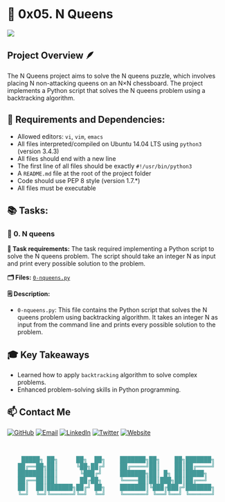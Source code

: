 # 👑 0x05. N Queens
![](https://qph.cf2.quoracdn.net/main-qimg-342fed0e21163f2dc1d7b82b2a16b868)
## Project Overview 🪶
The N Queens project aims to solve the N queens puzzle, which involves placing N non-attacking queens on an N×N chessboard. The project implements a Python script that solves the N queens problem using a backtracking algorithm.

## 🔧 Requirements and Dependencies:
- Allowed editors: `vi`, `vim`, `emacs`
- All files interpreted/compiled on Ubuntu 14.04 LTS using `python3` (version 3.4.3)
- All files should end with a new line
- The first line of all files should be exactly `#!/usr/bin/python3`
- A `README.md` file at the root of the project folder
- Code should use PEP 8 style (version 1.7.*)
- All files must be executable

##  📚 Tasks:

### 📝 0. N queens
**📜 Task requirements:** The task required implementing a Python script to solve the N queens problem. The script should take an integer N as input and print every possible solution to the problem.

**🗂️ Files:** [`0-nqueens.py`](0-nqueens.py)

**🗒️ Description:** 
- `0-nqueens.py`: This file contains the Python script that solves the N queens problem using backtracking algorithm. It takes an integer N as input from the command line and prints every possible solution to the problem.

## 🎓 Key Takeaways
- Learned how to apply `backtracking` algorithm to solve complex problems.
- Enhanced problem-solving skills in Python programming.

## 📫 Contact Me

[![GitHub](https://img.shields.io/badge/GitHub-100000?style=for-the-badge&logo=github&logoColor=white)](https://github.com/BinyamMamo)
[![Email](https://img.shields.io/badge/Email-D14836?style=for-the-badge&logo=gmail&logoColor=white)](mailto:binyammamo01@gmail.com)
[![LinkedIn](https://img.shields.io/badge/LinkedIn-0077B5?style=for-the-badge&logo=linkedin&logoColor=white)](https://linkedin.com/in/binyammamo)
[![Twitter](https://img.shields.io/badge/Twitter-1DA1F2?style=for-the-badge&logo=twitter&logoColor=white)](#)
[![Website](https://img.shields.io/badge/Website-000000?style=for-the-badge&logo=About.me&logoColor=white)](https://binyammamo.github.io)

<pre id="banner" class="color-change" style="color: #449999" align="center">


 █████╗ ██╗     ██╗  ██╗    ███████╗██╗    ██╗███████╗
██╔══██╗██║     ╚██╗██╔╝    ██╔════╝██║    ██║██╔════╝
███████║██║      ╚███╔╝     ███████╗██║ █╗ ██║█████╗  
██╔══██║██║      ██╔██╗     ╚════██║██║███╗██║██╔══╝  
██║  ██║███████╗██╔╝ ██╗    ███████║╚███╔███╔╝███████╗
╚═╝  ╚═╝╚══════╝╚═╝  ╚═╝    ╚══════╝ ╚══╝╚══╝ ╚══════╝
                                                      
</pre>
